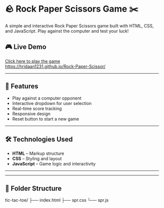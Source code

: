 # 🪨 Rock Paper Scissors Game ✂️

A simple and interactive Rock Paper Scissors game built with HTML, CSS, and JavaScript. Play against the computer and test your luck!

## 🎮 Live Demo

[Click here to play the game](#)  
https://hridaan1231.github.io/Rock-Paper-Scissor/

---

## 🧠 Features

- Play against a computer opponent
- Interactive dropdown for user selection
- Real-time score tracking
- Responsive design 
- Reset button to start a new game

---

## 🛠️ Technologies Used

- **HTML** – Markup structure
- **CSS** – Styling and layout
- **JavaScript** – Game logic and interactivity

---

---

## 📂 Folder Structure

tic-tac-toe/
├── index.html
├── spr.css
└── spr.js

